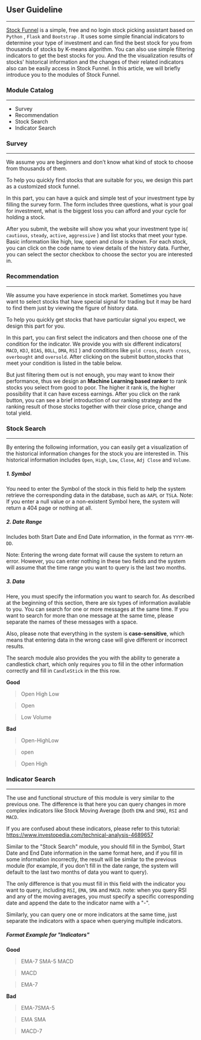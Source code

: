 ## User Guideline
---
[Stock Funnel](http://101.34.65.50:5007/) is a simple, free and no login stock picking assistant based on `Python` , `Flask`  and `Bootstrap` . It uses some simple financial indicators to determine your type of investment and can find the best stock for you from thousands of stocks by K-means algorithm. 
You can also use simple filtering indicators to get the best stocks for you. And the the visualization results of stocks' historical information and the changes of their related indicators also can be easily access in Stock Funnel.
In this article, we will briefly introduce you to the modules of Stock Funnel.

### Module Catalog
---
- Survey
- Recommendation
- Stock Search
- Indicator Search
### Survey

---

We assume you are beginners and don’t know what kind of stock to choose from thousands of them.  

To help you quickly find stocks that are suitable for you, we design this part as a customized stock funnel.

In this part, you can have a quick and simple test of your investment type by filling the survey form. The form includes three questions, what is your goal for investment, what is the biggest loss you can afford and your cycle for holding a stock. 

After you submit, the website will show you what your investment type is( `cautious`, `steady`, `active`, `aggressive` ) and list stocks that meet your type. Basic information like high, low, open and close is shown. For each stock, you can click on the code name to view details of the history data. Further, you can select the sector checkbox to choose the sector you are interested in.



### Recommendation
---
We assume you have experience in stock market. Sometimes you have want to select stocks that have special signal for trading but it may be hard to find them just by viewing the figure of history data.

To help you quickly get stocks that have particular signal you expect, we design this part for you.

In this part, you can first select the indicators and then choose one of the condition for the indicator.  We provide you with six different indicators( `MACD`, `KDJ`, `BIAS`, `BOLL`, `DMA`, `RSI` ) and conditions like `gold cross`, `death cross`, `overbought` and `oversold`. After clicking on the submit button,stocks that meet your condition is listed in the table below. 

But just filtering them out is not enough, you may want to know their performance, thus we design an **Machine Learning based ranker** to rank stocks you select from good to  poor.  The higher it rank is, the higher possibility that it can have excess earnings.  After you click on the rank button, you can see a brief introduction of our ranking strategy and the ranking result of those stocks together with their close price, change and total yield. 



### Stock Search

---
By entering the following information, you can easily get a visualization of the historical information changes for the stock you are interested in. This historical information includes `Open`, `High`, `Low`, `Close`, `Adj Close` and `Volume`.
##### 1. Symbol

You need to enter the Symbol of the stock in this field to help the system retrieve the corresponding data in the database, such as `AAPL` or `TSLA`. Note: If you enter a null value or a non-existent Symbol here, the system will return a 404 page or nothing at all.

##### 2. Date Range

Includes both Start Date and End Date information, in the format as `YYYY-MM-DD`.

Note: Entering the wrong date format will cause the system to return an error. However, you can enter nothing in these two fields and the system will assume that the time range you want to query is the last two months.

##### 3. Data

Here, you must specify the information you want to search for. As described at the beginning of this section, there are six types of information available to you. You can search for one or more messages at the same time. If you want to search for more than one message at the same time, please separate the names of these messages with a space.

Also, please note that everything in the system is **case-sensitive**, which means that entering data in the wrong case will give different or incorrect results.

The search module also provides the you with the ability to generate a candlestick chart, which only requires you to fill in the other information correctly and fill in `CandleStick` in the this row.

**Good**

> Open High Low

> Open

> Low Volume

**Bad**

> Open-HighLow

> open

> Open  High



### Indicator Search
---

The use and functional structure of this module is very similar to the previous one. The difference is that here you can query changes in more complex indicators like Stock Moving Average (both `EMA` and `SMA`), `RSI` and `MACD`.

If you are confused about these indicators, please refer to this tutorial: https://www.investopedia.com/technical-analysis-4689657

Similar to the "Stock Search" module, you should fill in the Symbol, Start Date and End Date information in the same format here, and if you fill in some information incorrectly, the result will be similar to the previous module (for example, if you don't fill in the date range, the system will default to the last two months of data you want to query).

The only difference is that you must fill in this field with the indicator you want to query, including `RSI`, `EMA`, `SMA` and `MACD`. note: when you query RSI and any of the moving averages, you must specify a specific corresponding date and append the date to the indicator name with a "-".

Similarly, you can query one or more indicators at the same time, just separate the indicators with a space when querying multiple indicators.

##### Format Example for "Indicators"

**Good**

> EMA-7 SMA-5 MACD

> MACD

> EMA-7

**Bad**

> EMA-7SMA-5

> EMA SMA

> MACD-7



